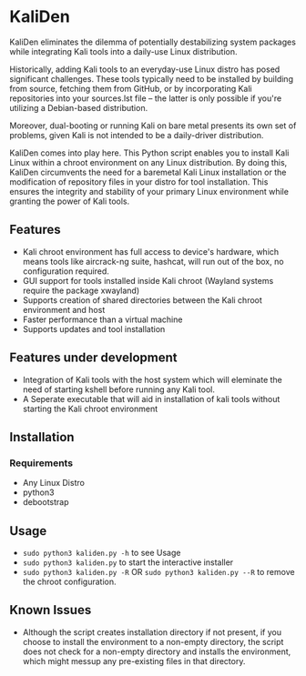 # KaliDen

KaliDen eliminates the dilemma of potentially destabilizing system packages while integrating Kali tools into a daily-use Linux distribution.

Historically, adding Kali tools to an everyday-use Linux distro has posed significant challenges. These tools typically need to be installed by building from source, fetching them from GitHub, or by incorporating Kali repositories into your sources.lst file – the latter is only possible if you're utilizing a Debian-based distribution.

Moreover, dual-booting or running Kali on bare metal presents its own set of problems, given Kali is not intended to be a daily-driver distribution.

KaliDen comes into play here. This Python script enables you to install Kali Linux within a chroot environment on any Linux distribution. By doing this, KaliDen circumvents the need for a baremetal Kali Linux installation or the modification of repository files in your distro for tool installation. This ensures the integrity and stability of your primary Linux environment while granting the power of Kali tools.

## Features

- Kali chroot environment has full access to device's hardware, which means tools like aircrack-ng suite, hashcat, will run out of the box, no configuration required.
- GUI support for tools installed inside Kali chroot (Wayland systems require the package xwayland)
- Supports creation of shared directories between the Kali chroot environment and host
- Faster performance than a virtual machine
- Supports updates and tool installation 

## Features under development

- Integration of Kali tools with the host system which will eleminate the need of starting kshell before running any Kali tool.
- A Seperate executable that will aid in installation of kali tools without starting the Kali chroot environment

## Installation

### Requirements
- Any Linux Distro 
- python3
- debootstrap

## Usage

- `sudo python3 kaliden.py -h` to see Usage
- `sudo python3 kaliden.py` to start the interactive installer
- `sudo python3 kaliden.py -R` OR `sudo python3 kaliden.py --R` to remove the chroot configuration.

## Known Issues

- Although the script creates installation directory if not present, if you choose to install the environment to a non-empty directory, the script does not check for a non-empty directory and installs the environment, which might messup any pre-existing files in that directory.   
